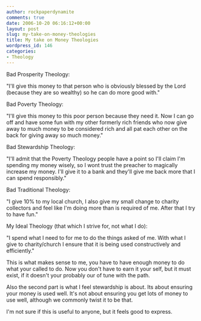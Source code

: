 ```yaml
---
author: rockpaperdynamite
comments: true
date: 2006-10-20 06:16:12+00:00
layout: post
slug: my-take-on-money-theologies
title: My take on Money Theologies
wordpress_id: 146
categories:
- Theology
---
```


Bad Prosperity Theology:

"I'll give this money to that person who is obviously blessed by the Lord (because they are so wealthy) so he can do more good with."

Bad Poverty Theology:

"I'll give this money to this poor person because they need it. Now I can go off and have some fun with my other formerly rich friends who now give away to much money to be considered rich and all pat each other on the back for giving away so much money."<!-- more -->

Bad Stewardship Theology:

"I'll admit that the Poverty Theology people have a point so I'll claim I'm spending my money wisely, so I wont trust the preacher to magically increase my money. I'll give it to a bank and they'll give me back more that I can spend responsibly."

Bad Traditional Theology:

"I give 10% to my local church, I also give my small change to charity collectors and feel like I'm doing more than is required of me. After that I try to have fun."

My Ideal Theology (that which I strive for, not what I do):

"I spend what I need to for me to do the things asked of me. With what I give to charity/church I ensure that it is being used constructively and efficiently."

This is what makes sense to me, you have to have enough money to do what your called to do. Now you don't have to earn it your self, but it must exist, if it doesn't your probably our of tune with the path.

Also the second part is what I feel stewardship is about. Its about ensuring your money is used well. It's not about ensuring you get lots of money to use well, although we commonly twist it to be that.

I'm not sure if this is useful to anyone, but it feels good to express.
